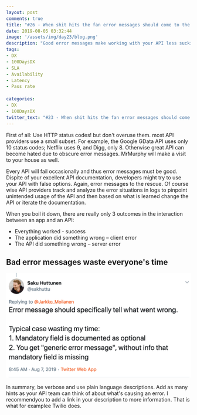 ```yaml
---
layout: post
comments: true
title: "#26 - When shit hits the fan error messages should come to the rescue"
date: 2019-08-05 03:32:44
image: '/assets/img/day23/blog.png'
description: "Good error messages make working with your API less suckier"
tags:
- DX 
- 100DaysDX
- SLA
- Availability
- Latency
- Pass rate

categories:
- DX
- 100DaysDX
twitter_text: "#23 - When shit hits the fan error messages should come to the rescue"
---
```


First of all: Use HTTP status codes! but don't overuse them. most API providers use a small subset. For example, the Google GData API uses only 10 status codes; Netflix uses 9, and Digg, only 8. Otherwise great API can become hated due to obscure error messages. MrMurphy will make a visit to your house as well.  

Every API will fail occasionally and thus error messages must be good. Dispite of your excellent API documentation, developers might try to use your API with false options. Again, error messages to the rescue. Of course wise API providers track and analyze the error situations in logs to pinpoint unintended usage of the API and then based on what is learned change the API or iterate the documentation.

When you boil it down, there are really only 3 outcomes in the interaction between an app and an API:
- Everything worked -  success 
- The application did something wrong – client error
- The API did something wrong – server error

## Bad error messages waste everyone's time

<a href="https://twitter.com/sakhuttu/status/1158977489529704453"><img itemprop="image" src="/assets/img/day26/saku.png" alt="{{site.name}}"></a>


In summary, be verbose and use plain language descriptions. Add as many hints as your API team can think of about what's causing an error. I recommendyou to add a link in your description to more information. That is what for examplee Twilio does. 
